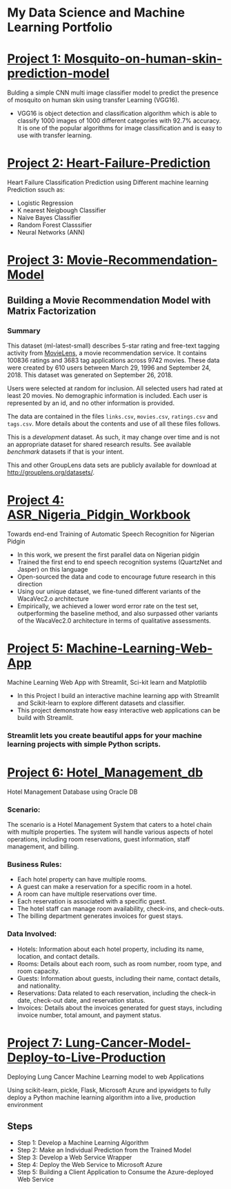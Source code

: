 # My Data Science and Machine Learning Portfolio

# [Project 1: Mosquito-on-human-skin-prediction-model](https://github.com/harbidel/Mosquito-on-human-skin-prediction-model)
Bulding a simple CNN multi image classifier model to predict the presence of mosquito on human skin using transfer Learning (VGG16).

* VGG16 is object detection and classification algorithm which is able to classify 1000 images of 1000 different categories with 92.7% accuracy. It is one of the popular algorithms for image classification and is easy to use with transfer learning.

# [Project 2: Heart-Failure-Prediction](https://github.com/harbidel/Heart-Failure-Prediction/tree/main)
Heart Failure Classification Prediction using Different machine learning Prediction ssuch as:
* Logistic Regression
* K nearest Neigbough Classifier
* Naive Bayes Classifier
* Random Forest Classsifier
* Neural Networks (ANN)

# [Project 3: Movie-Recommendation-Model](https://github.com/harbidel/Movie-Recommendation-Model)
## Building a Movie Recommendation Model with Matrix Factorization
### Summary

This dataset (ml-latest-small) describes 5-star rating and free-text tagging activity from [MovieLens](http://movielens.org), a movie recommendation service. It contains 100836 ratings and 3683 tag applications across 9742 movies. These data were created by 610 users between March 29, 1996 and September 24, 2018. This dataset was generated on September 26, 2018.

Users were selected at random for inclusion. All selected users had rated at least 20 movies. No demographic information is included. Each user is represented by an id, and no other information is provided.

The data are contained in the files `links.csv`, `movies.csv`, `ratings.csv` and `tags.csv`. More details about the contents and use of all these files follows.

This is a *development* dataset. As such, it may change over time and is not an appropriate dataset for shared research results. See available *benchmark* datasets if that is your intent.

This and other GroupLens data sets are publicly available for download at <http://grouplens.org/datasets/>.

# [Project 4: ASR_Nigeria_Pidgin_Workbook](https://github.com/harbidel/ASR_Nigeria_Pidgin_Workbook/tree/main)
Towards end-end Training of Automatic Speech Recognition for Nigerian Pidgin
* In this work, we present the first parallel data on Nigerian pidgin 
* Trained the first end to end speech recognition systems (QuartzNet and Jasper) on this language
* Open-sourced the data and code to encourage future research in this direction
* Using our unique dataset, we fine-tuned different variants of the WacaVec2.o architecture 
* Empirically, we achieved a lower word error rate on the test set, outperforming the baseline method, and also surpassed other variants of the WacaVec2.0 architecture in terms of qualitative assessments.


# [Project 5: Machine-Learning-Web-App](https://github.com/harbidel/Machine-Learning-Web-App)
Machine Learning Web App with Streamlit, Sci-kit learn and Matplotlib
* In this Project I build an interactive machine learning app with Streamlit and Scikit-learn to explore different datasets and classifier. 
* This project demonstrate how easy interactive web applications can be build with Streamlit. 
### Streamlit lets you create beautiful apps for your machine learning projects with simple Python scripts.

# [Project 6: Hotel_Management_db](https://github.com/harbidel/Hotel_Management_db)
Hotel Management Database using Oracle DB

### Scenario:
The scenario is a Hotel Management System that caters to a hotel chain with multiple properties. The system will handle various aspects of hotel operations, including room reservations, guest information, staff management, and billing.

### Business Rules:
* Each hotel property can have multiple rooms.
*	A guest can make a reservation for a specific room in a hotel.
*	A room can have multiple reservations over time.
*	Each reservation is associated with a specific guest.
*	The hotel staff can manage room availability, check-ins, and check-outs.
*	The billing department generates invoices for guest stays.

### Data Involved:
*	Hotels: Information about each hotel property, including its name, location, and contact details.
*	Rooms: Details about each room, such as room number, room type, and room capacity.
*	Guests: Information about guests, including their name, contact details, and nationality.
*	Reservations: Data related to each reservation, including the check-in date, check-out date, and reservation status.
*	Invoices: Details about the invoices generated for guest stays, including invoice number, total amount, and payment status.

# [Project 7: Lung-Cancer-Model-Deploy-to-Live-Production](https://github.com/harbidel/Lung-Cancer-Model-Deploy-to-Production)
Deploying Lung Cancer Machine Learning model to web Applications

Using scikit-learn, pickle, Flask, Microsoft Azure and ipywidgets to fully deploy a Python machine learning algorithm into a live, production environment

## Steps
* Step 1: Develop a Machine Learning Algorithm
* Step 2: Make an Individual Prediction from the Trained Model
* Step 3: Develop a Web Service Wrapper
* Step 4: Deploy the Web Service to Microsoft Azure
* Step 5: Building a Client Application to Consume the Azure-deployed Web Service
